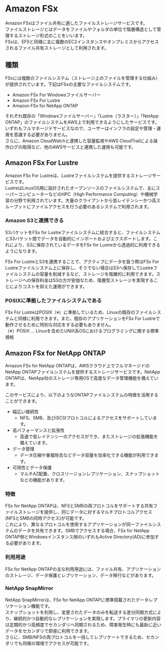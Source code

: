 # Amazon FSx
Amazon FSxはファイル共有に適したファイルストレージサービスです。  
ファイルストレージとはデータをファイルやフォルダの単位で階層構造として管理するストレージ形式のことをいいます。  
FSxは、EFSと同様に主に複数のEC2インスタンスやオンプレミスからアクセスされるファイル共有ストレージとして利用されます。

## 種類
FSxには複数のファイルシステム（ストレージ上のファイルを管理する仕組み）が提供されています。下記はFSxの主要なファイルシステムです。
* Amazon FSx For Windowsファイルサーバー
* Amazon FSx For Lustre
* Amazon FSx for NetApp ONTAP

それぞれ既存の「Windowsファイルサーバー」「Lustre（ラスター）」「NetApp ONTAP」のファイルシステムをAWS上で利用できるようにしたサービスです。いずれもフルマネージドサービスなので、ユーザーはインフラの設定や管理・運用を意識する必要がありません。  
さらに、Amazon CloudWatchと連携した容量監視やAWS CloudTrailによる操作ログの取得など、他のAWSサービスと連携した運用も可能です。

## Amazon FSx For Lustre
Amazon FSx For Lustreは、Lustreファイルシステムを提供するストレージサービスです。  
LustreはLinuxOS用に設計されたオープンソースのファイルシステムで、主にスーパーコンピューターなどのHPC（High Performance Computing）や機械学習の分野で利用されています。大量のクライアントから低レイテンシーかつ高スループットにファイルアクセスを行う必要のあるシステムで利用されます。

### Amazon S3と連携できる
S3バケットをFSx for Lustreファイルシステムに統合すると、ファイルシステムとS3バケット間でデータを自動的にインポートおよびエクスポートします。これにより、S3に保存されているデータをFSx for Lustreから透過的に利用できるようになります。

FSx For LustreとS3を連携することで、アクティブにデータを扱う際はFSx For Lustreファイルシステム上に保存し、そうでない場合はS3へ保存してLustreファイルシステムの容量を削減するなど、ストレージを階層的に利用できます。ストレージへの保存料金はS3の方が安価なため、階層型ストレージを実現することによりコストを抑えた運用ができます。

### POSIXに準拠したファイルシステムである
FSx For LustreはPOSIX（※）に準拠しているため、Linuxの既存のファイルシステムと同様に利用できます。また、既存のアプリケーションをFSx For Lustreで動作させるために特別な対応をする必要もありません。  
（※）POSIX ... Linuxを含めたUNIX系OSにおけるプログラミングに関する標準規格


## Amazon FSx for NetApp ONTAP
Amazon FSx for NetApp ONTAPは、AWSクラウド上でフルマネージドのNetApp ONTAPファイルシステムを提供するストレージサービスです。NetApp ONTAPは、NetApp社のストレージ専用OSで高度なデータ管理機能を備えています。

このサービスにより、以下のようなONTAPファイルシステムの特徴を活用することができます。
* 幅広い接続性
  * NFS、SMB、及びiSCSIプロトコルによるアクセスをサポートしています。
* 高パフォーマンスと拡張性
  * 高速で低レイテンシーのアクセスができ、またストレージの拡張機能を備えています。
* データ管理
  * データ圧縮や重複除去などデータ容量を効率化できる機能が利用できます。
* 可用性とデータ保護
  * マルチAZ配置、クロスリージョンレプリケーション、スナップショットなどの機能があります。

### 特徴
FSx for NetApp ONTAPは、NFSとSMBの両プロトコルをサポートする共有ファイルストレージを提供し、同じデータに対するマルチプロトコルアクセス(NFSとSMBの同時アクセス)が可能です。  
これにより、異なるプロトコルを使用するアプリケーションが同一ファイルシステムのデータを共有できます。SMBでアクセスする場合、FSx for NetApp ONTAP側とWindowsインスタンス側のいずれもActive Directory(AD)に参加する必要があります。

### 利用用途
FSx for NetApp ONTAPの主な利用用途には、ファイル共有、アプリケーションのストレージ、データ保護とレプリケーション、データ移行などがあります。

### NetApp SnapMirror
NetApp SnapMirrorは、FSx for NetApp ONTAPに標準搭載されたデータレプリケーション機能です。  
スナップショットを利用し、変更されたデータのみを転送する差分同期方式により、継続的かつ自動的なレプリケーションを実現します。プライマリの更新内容は定期的かつ高頻度でセカンダリへ同期されるため、障害発生時にも最新に近いデータをセカンダリで即座に利用できます。  
さらに、SMB/NFSの両プロトコルを一括してレプリケートできるため、セカンダリでも同様の環境でアクセスが可能です。
